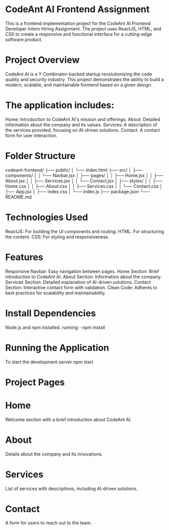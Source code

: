 # CodeAnt AI Frontend Assignment
This is a frontend implementation project for the CodeAnt AI Frontend Developer Intern Hiring Assignment. The project uses ReactJS, HTML, and CSS to create a responsive and functional interface for a cutting-edge software product.

# Project Overview
CodeAnt AI is a Y Combinator-backed startup revolutionizing the code quality and security industry. This project demonstrates the ability to build a modern, scalable, and maintainable frontend based on a given design.

# The application includes:

Home: Introduction to CodeAnt AI's mission and offerings.
About: Detailed information about the company and its values.
Services: A description of the services provided, focusing on AI-driven solutions.
Contact: A contact form for user interaction.

# Folder Structure
codeant-frontend/
├── public/
│   └── index.html
├── src/
│   ├── components/
│   │   └── Navbar.jsx
│   ├── pages/
│   │   ├── Home.jsx
│   │   ├── About.jsx
│   │   ├── Services.jsx
│   │   └── Contact.jsx
│   ├── styles/
│   │   ├── Home.css
│   │   ├── About.css
│   │   ├── Services.css
│   │   └── Contact.css
│   ├── App.jsx
│   ├── index.css
│   └── index.js
├── package.json
└── README.md

# Technologies Used
ReactJS: For building the UI components and routing.
HTML: For structuring the content.
CSS: For styling and responsiveness.

# Features
Responsive Navbar: Easy navigation between pages.
Home Section: Brief introduction to CodeAnt AI.
About Section: Information about the company.
Services Section: Detailed explanation of AI-driven solutions.
Contact Section: Interactive contact form with validation.
Clean Code: Adheres to best practices for scalability and maintainability.

# Install Dependencies
Node.js and npm installed. 
running - npm install

# Running the Application
To start the development server
npm start

# Project Pages
# Home
Welcome section with a brief introduction about CodeAnt AI.
# About
Details about the company and its innovations.
# Services
List of services with descriptions, including AI-driven solutions.
# Contact
A form for users to reach out to the team.



